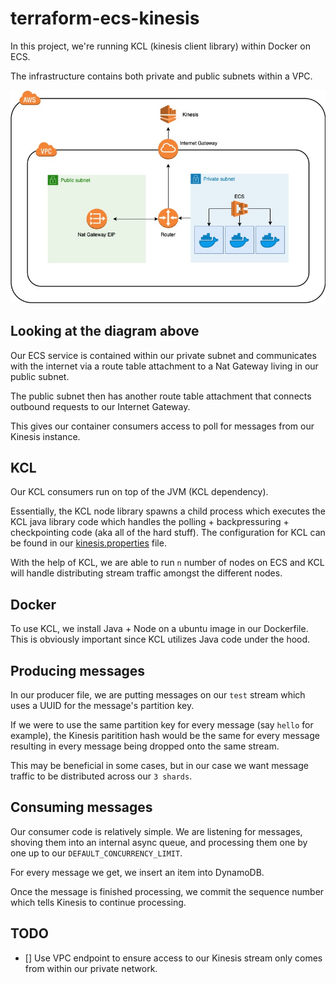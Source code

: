 # terraform-ecs-kinesis 

In this project, we're running KCL (kinesis client library) within Docker on ECS.

The infrastructure contains both private and public subnets within a VPC.

![Overview](./diagram.jpg)

## Looking at the diagram above

Our ECS service is contained within our private subnet and communicates with the internet via a route table attachment to a Nat Gateway living in our public subnet.

The public subnet then has another route table attachment that connects outbound requests to our Internet Gateway.

This gives our container consumers access to poll for messages from our Kinesis instance.

## KCL

Our KCL consumers run on top of the JVM (KCL dependency).

Essentially, the KCL node library spawns a child process which executes the KCL java library code which handles the polling + backpressuring + checkpointing code (aka all of the hard stuff). The configuration for KCL can be found in our [kinesis.properties](./kinesis.properties) file.

With the help of KCL, we are able to run `n` number of nodes on ECS and KCL will handle distributing stream traffic amongst the different nodes.

## Docker

To use KCL, we install Java + Node on a ubuntu image in our Dockerfile. This is obviously important since KCL utilizes Java code under the hood.

## Producing messages

In our producer file, we are putting messages on our `test` stream which uses a UUID for the message's partition key.

If we were to use the same partition key for every message (say `hello` for example), the Kinesis paritition hash would be the same for every message resulting in every message being dropped onto the same stream.

This may be beneficial in some cases, but in our case we want message traffic to be distributed across our `3 shards`.

## Consuming messages

Our consumer code is relatively simple. We are listening for messages, shoving them into an internal async queue, and processing them one by one up to our `DEFAULT_CONCURRENCY_LIMIT`.

For every message we get, we insert an item into DynamoDB.

Once the message is finished processing, we commit the sequence number which tells Kinesis to continue processing.

## TODO

- [] Use VPC endpoint to ensure access to our Kinesis stream only comes from within our private network.